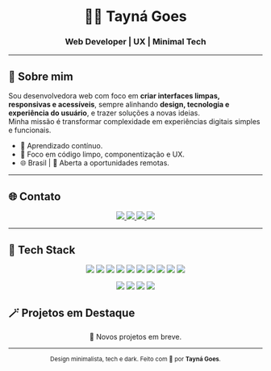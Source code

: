 <h1 align="center">👩‍💻 Tayná Goes</h1>
<h3 align="center">Web Developer | UX | Minimal Tech</h3>

---

## 🖤 Sobre mim
Sou desenvolvedora web com foco em **criar interfaces limpas, responsivas e acessíveis**, sempre alinhando **design, tecnologia e experiência do usuário**, e trazer soluções a novas ideias.  
Minha missão é transformar complexidade em experiências digitais simples e funcionais.

- 🧠 Aprendizado contínuo.
- 🧭 Foco em código limpo, componentização e UX.
- 🌐 Brasil | 💼 Aberta a oportunidades remotas.

---

## 🌐 Contato
<p align="center">
  <a href="mailto:dev.taynagoes@gmail.com" target="_blank">
    <img src="https://img.shields.io/badge/Gmail-000000?style=for-the-badge&logo=gmail&logoColor=white"/>
  </a>
   <a href="mailto:tayynagoes@gmail.com" target="_blank">
    <img src="https://img.shields.io/badge/Gmail-000000?style=for-the-badge&logo=gmail&logoColor=white"/>
  </a>
  <a href="https://www.linkedin.com/in/tayynagoes" target="_blank">
    <img src="https://img.shields.io/badge/LinkedIn-000000?style=for-the-badge&logo=linkedin&logoColor=white"/>
  </a>
  <a href="https://wa.me/5518988071968" target="_blank">
    <img src="https://img.shields.io/badge/WhatsApp-000000?style=for-the-badge&logo=whatsapp&logoColor=white"/>
  </a>
</p>

---

## 🧰 Tech Stack
<p align="center">
  <img src="https://img.shields.io/badge/HTML5-000000?style=for-the-badge&logo=html5&logoColor=E34F26"/>
  <img src="https://img.shields.io/badge/CSS3-000000?style=for-the-badge&logo=css3&logoColor=1572B6"/>
  <img src="https://img.shields.io/badge/JavaScript-000000?style=for-the-badge&logo=javascript&logoColor=F7DF1E"/>
  <img src="https://img.shields.io/badge/React-000000?style=for-the-badge&logo=react&logoColor=61DAFB"/>
  <img src="https://img.shields.io/badge/Node.js-000000?style=for-the-badge&logo=node.js&logoColor=339933"/>
  <img src="https://img.shields.io/badge/PHP-000000?style=for-the-badge&logo=php&logoColor=777BB4"/>
  <img src="https://img.shields.io/badge/Sass-000000?style=for-the-badge&logo=sass&logoColor=CC6699"/>
  <img src="https://img.shields.io/badge/TailwindCSS-000000?style=for-the-badge&logo=tailwind-css&logoColor=38B2AC"/>
  <img src="https://img.shields.io/badge/Python-000000?style=for-the-badge&logo=python&logoColor=3776AB"/>
  <img src="https://img.shields.io/badge/SQL-000000?style=for-the-badge&logo=mysql&logoColor=4479A1"/>
</p>

<p align="center">
  <img src="https://img.shields.io/badge/Git-000000?style=for-the-badge&logo=git&logoColor=F05032"/>
  <img src="https://img.shields.io/badge/GitHub-000000?style=for-the-badge&logo=github&logoColor=FFFFFF"/>
  <img src="https://img.shields.io/badge/VS Code-000000?style=for-the-badge&logo=visual-studio-code&logoColor=007ACC"/>
  <img src="https://img.shields.io/badge/Figma-000000?style=for-the-badge&logo=figma&logoColor=F24E1E"/>
</p>



## 🪄 Projetos em Destaque
<p align="center">
  🚧 Novos projetos em breve.
</p>

---

<p align="center">
  <sub>Design minimalista, tech e dark. Feito com 🖤 por <strong>Tayná Goes</strong>.</sub>
</p>
